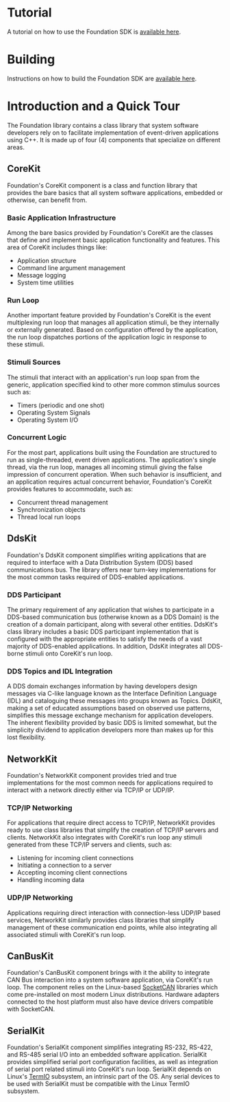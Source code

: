 # Tutorial

A tutorial on how to use the Foundation SDK is
[available here](./docs/tutorial.md).

# Building

Instructions on how to build the Foundation SDK are
[available here](./docs/building.md).

# Introduction and a Quick Tour

The Foundation library contains a class library that system software developers
rely on to facilitate implementation of event-driven applications using C++. It
is made up of four (4) components that specialize on different areas.

## CoreKit
Foundation's CoreKit component is a class and function library that provides 
the bare basics that all system software applications, embedded or otherwise,
can benefit from.

### Basic Application Infrastructure
Among the bare basics provided by Foundation's CoreKit are the classes that
define and implement basic application functionality and features. This area of
CoreKit includes things like:

- Application structure
- Command line argument management
- Message logging
- System time utilities

### Run Loop
Another important feature provided by Foundation's CoreKit is the event
multiplexing run loop that manages all application stimuli, be they internally
or externally generated. Based on configuration offered by the application,
the run loop dispatches portions of the application logic in response to these
stimuli.

### Stimuli Sources
The stimuli that interact with an application's run loop span from the generic,
application specified kind to other more common stimulus sources such as:

- Timers (periodic and one shot)
- Operating System Signals
- Operating System I/O

### Concurrent Logic
For the most part, applications built using the Foundation are structured to
run as single-threaded, event driven applications. The application's single
thread, via the run loop, manages all incoming stimuli giving the false 
impression of concurrent operation. When such behavior is insufficient, and
an application requires actual concurrent behavior, Foundation's CoreKit
provides features to accommodate, such as:

- Concurrent thread management
- Synchronization objects
- Thread local run loops

## DdsKit
Foundation's DdsKit component simplifies writing applications that are required
to interface with a Data Distribution System (DDS) based communications bus. 
The library offers near turn-key implementations for the most common tasks
required of DDS-enabled applications.

### DDS Participant
The primary requirement of any application that wishes to participate in a 
DDS-based communication bus (otherwise known as a DDS Domain) is the creation
of a domain participant, along with several other entities. DdsKit's class
library includes a basic DDS participant implementation that is configured
with the appropriate entities to satisfy the needs of a vast majority of
DDS-enabled applications. In addition, DdsKit integrates all DDS-borne stimuli
onto CoreKit's run loop.

### DDS Topics and IDL Integration
A DDS domain exchanges information by having developers design messages
via C-like language known as the Interface Definition Language (IDL) and
cataloguing these messages into groups known as Topics. DdsKit, making a set of
educated assumptions based on observed use patterns, simplifies this
message exchange mechanism for application developers. The inherent flexibility
provided by basic DDS is limited somewhat, but the simplicity dividend to 
application developers more than makes up for this lost flexibility.

## NetworkKit
Foundation's NetworkKit component provides tried and true implementations for
the most common needs for applications required to interact with a network
directly either via TCP/IP or UDP/IP.

### TCP/IP Networking
For applications that require direct access to TCP/IP, NetworkKit provides 
ready to use class libraries that simplify the creation of TCP/IP servers
and clients. NetworkKit also integrates with CoreKit's run loop any stimuli 
generated from these TCP/IP servers and clients, such as:

- Listening for incoming client connections
- Initiating a connection to a server
- Accepting incoming client connections
- Handling incoming data

### UDP/IP Networking
Applications requiring direct interaction with connection-less UDP/IP based
services, NetworkKit similarly provides class libraries that simplify 
management of these communication end points, while also integrating all 
associated stimuli with CoreKit's run loop.

## CanBusKit
Foundation's CanBusKit component brings with it the ability to integrate CAN
Bus interaction into a system software application, via CoreKit's run loop.
The component relies on the Linux-based [SocketCAN] libraries which come 
pre-installed on most modern Linux distributions. Hardware adapters connected
to the host platform must also have device drivers compatible with SocketCAN.

## SerialKit
Foundation's SerialKit component simplifies integrating RS-232, RS-422, and
RS-485 serial I/O into an embedded software application. SerialKit provides
simplified serial port configuration facilities, as well as integration of
serial port related stimuli into CoreKit's run loop. SerialKit depends on
Linux's [TermIO] subsystem, an intrinsic part of the OS. Any serial devices
to be used with SerialKit must be compatible with the Linux TermIO subsystem.


[SocketCAN]: https://www.kernel.org/doc/html/next/networking/can.html "Linux SocketCAN"
[TermIO]: https://man7.org/linux/man-pages/man3/termios.3.html "Linux TermIO"

